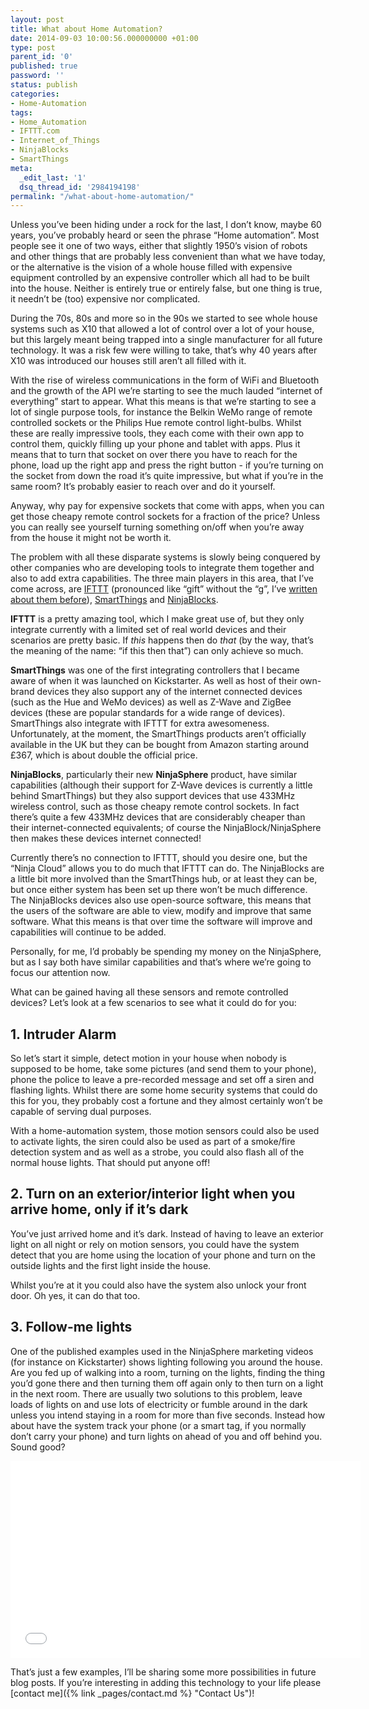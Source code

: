 ```yaml
---
layout: post
title: What about Home Automation?
date: 2014-09-03 10:00:56.000000000 +01:00
type: post
parent_id: '0'
published: true
password: ''
status: publish
categories:
- Home-Automation
tags:
- Home_Automation
- IFTTT.com
- Internet_of_Things
- NinjaBlocks
- SmartThings
meta:
  _edit_last: '1'
  dsq_thread_id: '2984194198'
permalink: "/what-about-home-automation/"
---
```

Unless you’ve been hiding under a rock for the last, I don’t know, maybe 60 years, you’ve probably heard or seen the phrase “Home automation”. Most people see it one of two ways, either that slightly 1950’s vision of robots and other things that are probably less convenient than what we have today, or the alternative is the vision of a whole house filled with expensive equipment controlled by an expensive controller which all had to be built into the house. Neither is entirely true or entirely false, but one thing is true, it needn’t be (too) expensive nor complicated.

<!--more-->

During the 70s, 80s and more so in the 90s we started to see whole house systems such as X10 that allowed a lot of control over a lot of your house, but this largely meant being trapped into a single manufacturer for all future technology. It was a risk few were willing to take, that’s why 40 years after X10 was introduced our houses still aren’t all filled with it.

With the rise of wireless communications in the form of WiFi and Bluetooth and the growth of the API we’re starting to see the much lauded “internet of everything” start to appear. What this means is that we’re starting to see a lot of single purpose tools, for instance the Belkin WeMo range of remote controlled sockets or the Philips Hue remote control light-bulbs. Whilst these are really impressive tools, they each come with their own app to control them, quickly filling up your phone and tablet with apps. Plus it means that to turn that socket on over there you have to reach for the phone, load up the right app and press the right button - if you’re turning on the socket from down the road it’s quite impressive, but what if you’re in the same room? It’s probably easier to reach over and do it yourself.

Anyway, why pay for expensive sockets that come with apps, when you can get those cheapy remote control sockets for a fraction of the price? Unless you can really see yourself turning something on/off when you’re away from the house it might not be worth it.

The problem with all these disparate systems is slowly being conquered by other companies who are developing tools to integrate them together and also to add extra capabilities. The three main players in this area, that I’ve come across, are [IFTTT](https://ifttt.com/) (pronounced like “gift” without the “g”, I’ve [written about them before](http://www.geek-speak.co.uk/2013/03/ifttt-automation-for-the-web/)), [SmartThings](http://www.smartthings.com/) and [NinjaBlocks](https://ninjablocks.com/).

**IFTTT** is a pretty amazing tool, which I make great use of, but they only integrate currently with a limited set of real world devices and their scenarios are pretty basic. If _this_ happens then do _that_ (by the way, that’s the meaning of the name: “if this then that”) can only achieve so much.

**SmartThings** was one of the first integrating controllers that I became aware of when it was launched on Kickstarter. As well as host of their own-brand devices they also support any of the internet connected devices (such as the Hue and WeMo devices) as well as Z-Wave and ZigBee devices (these are popular standards for a wide range of devices). SmartThings also integrate with IFTTT for extra awesomeness.
Unfortunately, at the moment, the SmartThings products aren’t officially available in the UK but they can be bought from Amazon starting around £367, which is about double the official price.

**NinjaBlocks**, particularly their new **NinjaSphere** product, have similar capabilities (although their support for Z-Wave devices is currently a little behind SmartThings) but they also support devices that use 433MHz wireless control, such as those cheapy remote control sockets. In fact there’s quite a few 433MHz devices that are considerably cheaper than their internet-connected equivalents; of course the NinjaBlock/NinjaSphere then makes these devices internet connected!

Currently there’s no connection to IFTTT, should you desire one, but the “Ninja Cloud” allows you to do much that IFTTT can do. The NinjaBlocks are a little bit more involved than the SmartThings hub, or at least they can be, but once either system has been set up there won’t be much difference. The NinjaBlocks devices also use open-source software, this means that the users of the software are able to view, modify and improve that same software. What this means is that over time the software will improve and capabilities will continue to be added.

Personally, for me, I’d probably be spending my money on the NinjaSphere, but as I say both have similar capabilities and that’s where we’re going to focus our attention now.

What can be gained having all these sensors and remote controlled devices? Let’s look at a few scenarios to see what it could do for you:

## **1. Intruder Alarm**

So let’s start it simple, detect motion in your house when nobody is supposed to be home, take some pictures (and send them to your phone), phone the police to leave a pre-recorded message and set off a siren and flashing lights. Whilst there are some home security systems that could do this for you, they probably cost a fortune and they almost certainly won’t be capable of serving dual purposes.

With a home-automation system, those motion sensors could also be used to activate lights, the siren could also be used as part of a smoke/fire detection system and as well as a strobe, you could also flash all of the normal house lights. That should put anyone off!

## **2. Turn on an exterior/interior light when you arrive home, only if it’s dark**

You’ve just arrived home and it’s dark. Instead of having to leave an exterior light on all night or rely on motion sensors, you could have the system detect that you are home using the location of your phone and turn on the outside lights and the first light inside the house.

Whilst you’re at it you could also have the system also unlock your front door. Oh yes, it can do that too.

## **3. Follow-me lights**

One of the published examples used in the NinjaSphere marketing videos (for instance on Kickstarter) shows lighting following you around the house. Are you fed up of walking into a room, turning on the lights, finding the thing you’d gone there and then turning them off again only to then turn on a light in the next room. There are usually two solutions to this problem, leave loads of lights on and use lots of electricity or fumble around in the dark unless you intend staying in a room for more than five seconds. Instead how about have the system track your phone (or a smart tag, if you normally don’t carry your phone) and turn lights on ahead of you and off behind you. Sound good?

<iframe src="//www.youtube.com/embed/X604TGDgTVA" width="560" height="315" frameborder="0" allowfullscreen="allowfullscreen"></iframe>

That’s just a few examples, I’ll be sharing some more possibilities in future blog posts. If you’re interesting in adding this technology to your life please [contact me]({% link _pages/contact.md %} "Contact Us")!
